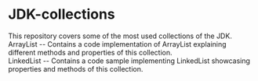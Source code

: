 # JDK-collections
This repository covers some of the most used collections of the JDK.
<br />ArrayList -- Contains a code implementation of ArrayList explaining different methods and properties of this collection.
<br />LinkedList -- Contains a code sample implementing LinkedList showcasing properties and methods of this collection.
